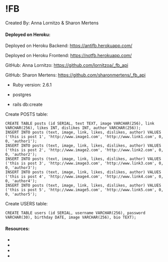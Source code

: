 # !FB

Created By: Anna Lornitzo & Sharon Mertens

#### Deployed on Heroku:
Deployed on Heroku Backend: https://antifb.herokuapp.com/

Deployed on Heroku Frontend: https://notfb.herokuapp.com/

GitHub:
Anna Lornitzo: https://github.com/lornitzoa/_fb_api

GitHub: Sharon Mertens: https://github.com/sharonmertens/_fb_api


  * Ruby version: 2.6.1

  * postgres
  * rails db:create

Create POSTS table:
  ```
CREATE TABLE posts (id SERIAL, text TEXT, image VARCHAR(256), link VARCHAR(256), likes INT, dislikes INT, author VARCHAR(256));
INSERT INTO posts (text, image, link, likes, dislikes, author) VALUES ('this is post 1', 'http://www.image1.com', 'http://www.link1.com', 0, 0, 'author1');
INSERT INTO posts (text, image, link, likes, dislikes, author) VALUES ('this is post 2', 'http://www.image2.com', 'http://www.link2.com', 0, 0, 'author2');
INSERT INTO posts (text, image, link, likes, dislikes, author) VALUES ('this is post 3', 'http://www.image3.com', 'http://www.link3.com', 0, 0, 'author3');
INSERT INTO posts (text, image, link, likes, dislikes, author) VALUES ('this is post 4', 'http://www.image4.com', 'http://www.link4.com', 0, 0, 'author4');
INSERT INTO posts (text, image, link, likes, dislikes, author) VALUES ('this is post 5', 'http://www.image5.com', 'http://www.link5.com', 0, 0, 'author5');
```

Create USERS table:
```
CREATE TABLE users (id SERIAL, username VARCHAR(256), password VARCHAR(30), birthday DATE, image VARCHAR(256), bio TEXT);
```


#### Resources:
*
*
*
*
